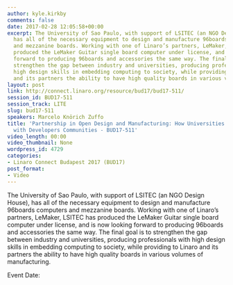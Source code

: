 ```yaml
---
author: kyle.kirkby
comments: false
date: 2017-02-28 12:05:58+00:00
excerpt: The University of Sao Paulo, with support of LSITEC (an NGO Design House),
  has all of the necessary equipment to design and manufacture 96boards computers
  and mezzanine boards. Working with one of Linaro’s partners, LeMaker, LSITEC has
  produced the LeMaker Guitar single board computer under license, and is now looking
  forward to producing 96boards and accessories the same way. The final goal is to
  strengthen the gap between industry and universities, producing professionals with
  high design skills in embedding computing to society, while providing to Linaro
  and its partners the ability to have high quality boards in various volumes of manufacturing.
layout: post
link: http://connect.linaro.org/resource/bud17/bud17-511/
session_id: BUD17-511
session_track: LITE
slug: bud17-511
speakers: Marcelo Knörich Zuffo
title: 'Partnership in Open Design and Manufacturing: How Universities can Contribute
  with Developers Communities - BUD17-511'
video_length: 00:00
video_thumbnail: None
wordpress_id: 4729
categories:
- Linaro Connect Budapest 2017 (BUD17)
post_format:
- Video
---
```


The University of Sao Paulo, with support of LSITEC (an NGO Design House), has all of the necessary equipment to design and manufacture 96boards computers and mezzanine boards. Working with one of Linaro’s partners, LeMaker, LSITEC has produced the LeMaker Guitar single board computer under license, and is now looking forward to producing 96boards and accessories the same way. The final goal is to strengthen the gap between industry and universities, producing professionals with high design skills in embedding computing to society, while providing to Linaro and its partners the ability to have high quality boards in various volumes of manufacturing.

Event Date: 
